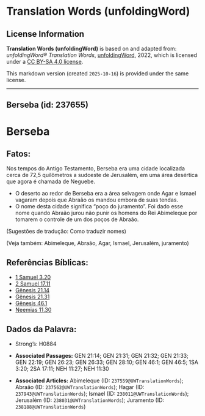 # Translation Words (unfoldingWord)

## License Information

**Translation Words (unfoldingWord)** is based on and adapted from: _unfoldingWord® Translation Words_, [unfoldingWord](https://unfoldingword.org/utw), 2022, which is licensed under a [CC BY-SA 4.0 license](https://creativecommons.org/licenses/by-sa/4.0/legalcode.en).

This markdown version (created `2025-10-16`) is provided under the same license.



--------------------------------

## Berseba (id: 237655)

Berseba
=======

Fatos:
------

Nos tempos do Antigo Testamento, Berseba era uma cidade localizada cerca de 72,5 quilômetros a sudoeste de Jerusalém, em uma área desértica que agora é chamada de Neguebe.

* O deserto ao redor de Berseba era a área selvagem onde Agar e Ismael vagaram depois que Abraão os mandou embora de suas tendas.
* O nome desta cidade significa “poço do juramento”. Foi dado esse nome quando Abraão jurou não punir os homens do Rei Abimeleque por tomarem o controle de um dos poços de Abraão.

(Sugestões de tradução: Como traduzir nomes)

(Veja também: Abimeleque, Abraão, Agar, Ismael, Jerusalém, juramento)

Referências Bíblicas:
---------------------

* [1 Samuel 3\.20](https://ref.ly/1Sam3:20)
* [2 Samuel 17\.11](https://ref.ly/2Sam17:11)
* [Gênesis 21\.14](https://ref.ly/Gen21:14)
* [Gênesis 21\.31](https://ref.ly/Gen21:31)
* [Gênesis 46\.1](https://ref.ly/Gen46:1)
* [Neemias 11\.30](https://ref.ly/Neh11:30)

Dados da Palavra:
-----------------

* Strong’s: H0884

* **Associated Passages:** GEN 21:14; GEN 21:31; GEN 21:32; GEN 21:33; GEN 22:19; GEN 26:23; GEN 26:33; GEN 28:10; GEN 46:1; GEN 46:5; 1SA 3:20; 2SA 17:11; NEH 11:27; NEH 11:30
* **Associated Articles:** Abimeleque (ID: `237559@UWTranslationWords`); Abraão (ID: `237562@UWTranslationWords`); Hagar (ID: `237943@UWTranslationWords`); Ismael (ID: `238011@UWTranslationWords`); Jerusalém (ID: `238031@UWTranslationWords`); Juramento (ID: `238188@UWTranslationWords`)

